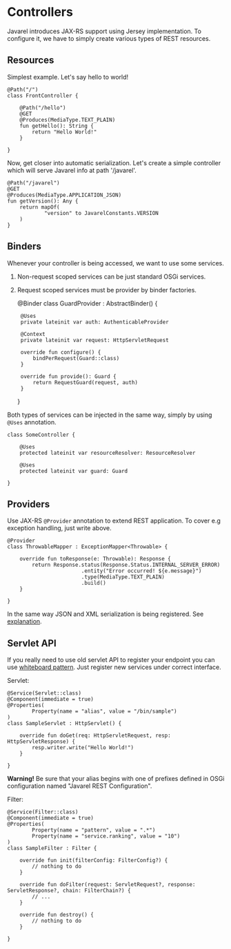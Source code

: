 # Controllers

Javarel introduces JAX-RS support using Jersey implementation. To configure it, we have to simply create various types of REST resources.

## Resources

Simplest example. Let's say hello to world!

    @Path("/")
    class FrontController {
   
        @Path("/hello")
        @GET
        @Produces(MediaType.TEXT_PLAIN)
        fun getHello(): String {
            return "Hello World!"
        }
        
    }

Now, get closer into automatic serialization. Let's create a simple controller which will serve Javarel info at path '/javarel'.

    @Path("/javarel")
    @GET
    @Produces(MediaType.APPLICATION_JSON)
    fun getVersion(): Any {
        return mapOf(
                "version" to JavarelConstants.VERSION
        )
    }

## Binders

Whenever your controller is being accessed, we want to use some services.

1. Non-request scoped services can be just standard OSGi services.
2. Request scoped services must be provider by binder factories.


    @Binder
    class GuardProvider : AbstractBinder<Guard>() {

        @Uses
        private lateinit var auth: AuthenticableProvider

        @Context
        private lateinit var request: HttpServletRequest

        override fun configure() {
            bindPerRequest(Guard::class)
        }

        override fun provide(): Guard {
            return RequestGuard(request, auth)
        }

    }

Both types of services can be injected in the same way, simply by using `@Uses` annotation.


    class SomeController {

        @Uses
        protected lateinit var resourceResolver: ResourceResolver

        @Uses
        protected lateinit var guard: Guard

    }


## Providers

Use JAX-RS `@Provider` annotation to extend REST application. To cover e.g exception handling, just write above.

    @Provider
    class ThrowableMapper : ExceptionMapper<Throwable> {
    
        override fun toResponse(e: Throwable): Response {
            return Response.status(Response.Status.INTERNAL_SERVER_ERROR)
                            .entity("Error occurred! ${e.message}")
                            .type(MediaType.TEXT_PLAIN)
                            .build()
        }
        
    }

In the same way JSON and XML serialization is being registered. See [explanation](http://stackoverflow.com/a/13557596).

## Servlet API

If you really need to use old servlet API to register your endpoint you can use [whiteboard pattern](http://felix.apache.org/documentation/subprojects/apache-felix-http-service.html). 
Just register new services under correct interface.

Servlet:

    @Service(Servlet::class)
    @Component(immediate = true)
    @Properties(
            Property(name = "alias", value = "/bin/sample")
    )
    class SampleServlet : HttpServlet() {

        override fun doGet(req: HttpServletRequest, resp: HttpServletResponse) {
            resp.writer.write("Hello World!")
        }

    }
    
**Warning!** Be sure that your alias begins with one of prefixes defined in OSGi configuration named "Javarel REST Configuration".
    
Filter:
    
    @Service(Filter::class)
    @Component(immediate = true)
    @Properties(
            Property(name = "pattern", value = ".*")
            Property(name = "service.ranking", value = "10")
    )
    class SampleFilter : Filter {
        
        override fun init(filterConfig: FilterConfig?) {
            // nothing to do
        }
    
        override fun doFilter(request: ServletRequest?, response: ServletResponse?, chain: FilterChain?) {
            // ...
        }
        
        override fun destroy() {
            // nothing to do
        }
        
    }


